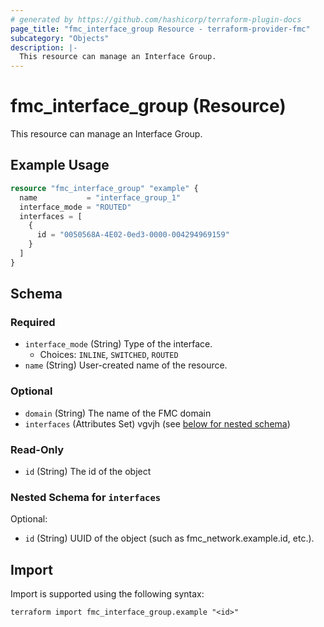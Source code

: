 ```yaml
---
# generated by https://github.com/hashicorp/terraform-plugin-docs
page_title: "fmc_interface_group Resource - terraform-provider-fmc"
subcategory: "Objects"
description: |-
  This resource can manage an Interface Group.
---
```


# fmc_interface_group (Resource)

This resource can manage an Interface Group.

## Example Usage

```terraform
resource "fmc_interface_group" "example" {
  name           = "interface_group_1"
  interface_mode = "ROUTED"
  interfaces = [
    {
      id = "0050568A-4E02-0ed3-0000-004294969159"
    }
  ]
}
```

<!-- schema generated by tfplugindocs -->
## Schema

### Required

- `interface_mode` (String) Type of the interface.
  - Choices: `INLINE`, `SWITCHED`, `ROUTED`
- `name` (String) User-created name of the resource.

### Optional

- `domain` (String) The name of the FMC domain
- `interfaces` (Attributes Set) vgvjh (see [below for nested schema](#nestedatt--interfaces))

### Read-Only

- `id` (String) The id of the object

<a id="nestedatt--interfaces"></a>
### Nested Schema for `interfaces`

Optional:

- `id` (String) UUID of the object (such as fmc_network.example.id, etc.).

## Import

Import is supported using the following syntax:

```shell
terraform import fmc_interface_group.example "<id>"
```
